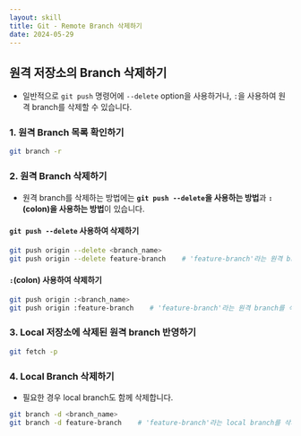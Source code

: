 ```yaml
---
layout: skill
title: Git - Remote Branch 삭제하기
date: 2024-05-29
---
```



## 원격 저장소의 Branch 삭제하기

- 일반적으로 `git push` 명령어에 `--delete` option을 사용하거나, `:`을 사용하여 원격 branch를 삭제할 수 있습니다.


### 1. 원격 Branch 목록 확인하기

```bash
git branch -r
```


### 2. 원격 Branch 삭제하기

- 원격 branch를 삭제하는 방법에는 **`git push --delete`을 사용하는 방법**과 **`:`(colon)을 사용하는 방법**이 있습니다.

#### `git push --delete` 사용하여 삭제하기

```bash
git push origin --delete <branch_name>
git push origin --delete feature-branch    # 'feature-branch'라는 원격 branch를 삭제
```

#### `:`(colon) 사용하여 삭제하기

```bash
git push origin :<branch_name>
git push origin :feature-branch    # 'feature-branch'라는 원격 branch를 삭제
```


### 3. Local 저장소에 삭제된 원격 branch 반영하기

```bash
git fetch -p
```


### 4. Local Branch 삭제하기

- 필요한 경우 local branch도 함께 삭제합니다.

```bash
git branch -d <branch_name>
git branch -d feature-branch    # 'feature-branch'라는 local branch를 삭제
```
